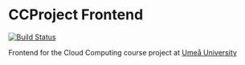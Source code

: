 # CCProject Frontend 

[![Build Status](https://travis-ci.org/darkstar42/ccproject-frontend.svg?branch=master)](https://travis-ci.org/darkstar42/ccproject-frontend)

Frontend for the Cloud Computing course project at [Umeå University](http://www8.cs.umu.se/kurser/5DV131/VT15/) 